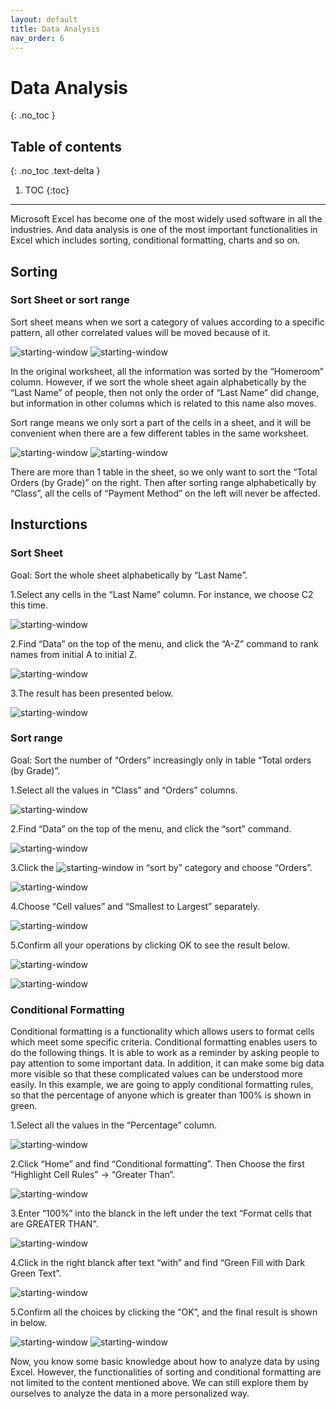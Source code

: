 ```yaml
---
layout: default
title: Data Analysis
nav_order: 6
---
```


# Data Analysis
{: .no_toc }


## Table of contents
{: .no_toc .text-delta }

1. TOC
{:toc}

---
Microsoft Excel has become one of the most widely used software in all the industries. And data analysis is one of the most important functionalities in Excel which includes sorting, conditional formatting, charts and so on.

## Sorting

### Sort Sheet or sort range

Sort sheet means when we sort a category of values according to a specific pattern, all other correlated values will be moved because of it.

![starting-window](https://github.com/Ryanwo1/Rykyha/blob/gh-pages/assets/images/data-analysis-image1.png?raw=true "starting window")
![starting-window](https://github.com/Ryanwo1/Rykyha/blob/gh-pages/assets/images/data-analysis-image2.png?raw=true "starting window")

In the original worksheet, all the information was sorted by the “Homeroom” column. However, if we sort the whole sheet again alphabetically by the “Last Name” of people, then not only the order of “Last Name” did change, but information in other columns which is related to this name also moves. 

Sort range means we only sort a part of the cells in a sheet, and it will be convenient when there are a few different tables in the same worksheet. 

![starting-window](https://github.com/Ryanwo1/Rykyha/blob/gh-pages/assets/images/data-analysis-image3.png?raw=true "starting window")
![starting-window](https://github.com/Ryanwo1/Rykyha/blob/gh-pages/assets/images/data-analysis-image4.png?raw=true "starting window")

There are more than 1 table in the sheet, so we only want to sort the “Total Orders (by Grade)” on the right. Then after sorting range alphabetically by “Class”, all the cells of “Payment Method” on the left will never be affected. 

## Insturctions
### Sort Sheet

Goal: Sort the whole sheet alphabetically by “Last Name”.

1.Select any cells in the “Last Name” column. For instance, we choose C2 this time.

![starting-window](https://github.com/Ryanwo1/Rykyha/blob/gh-pages/assets/images/data-analysis-image5.png?raw=true "starting window")

2.Find “Data” on the top of the menu, and click the “A-Z” command to rank names from initial A to initial Z. 

![starting-window](https://github.com/Ryanwo1/Rykyha/blob/gh-pages/assets/images/data-analysis-image6.png?raw=true "starting window")
 
3.The result has been presented below. 

![starting-window](https://github.com/Ryanwo1/Rykyha/blob/gh-pages/assets/images/data-analysis-image7.png?raw=true "starting window")

### Sort range

Goal: Sort the number of “Orders” increasingly only in table “Total orders (by Grade)”.

1.Select all the values in “Class” and “Orders” columns. 

![starting-window](https://github.com/Ryanwo1/Rykyha/blob/gh-pages/assets/images/data-analysis-image8.png?raw=true "starting window")

2.Find “Data” on the top of the menu, and click the “sort” command. 

![starting-window](https://github.com/Ryanwo1/Rykyha/blob/gh-pages/assets/images/data-analysis-image9.png?raw=true "starting window")

3.Click the ![starting-window](https://github.com/Ryanwo1/Rykyha/blob/gh-pages/assets/images/data-analysis-image10.png?raw=true "starting window") in “sort by” category and choose “Orders”. 

![starting-window](https://github.com/Ryanwo1/Rykyha/blob/gh-pages/assets/images/data-analysis-image11.png?raw=true "starting window")

4.Choose “Cell values” and “Smallest to Largest” separately. 

![starting-window](https://github.com/Ryanwo1/Rykyha/blob/gh-pages/assets/images/data-analysis-image12.png?raw=true "starting window")

5.Confirm all your operations by clicking OK to see the result below. 


![starting-window](https://github.com/Ryanwo1/Rykyha/blob/gh-pages/assets/images/data-analysis-image13.png?raw=true "starting window")

![starting-window](https://github.com/Ryanwo1/Rykyha/blob/gh-pages/assets/images/data-analysis-image14.png?raw=true "starting window")

### Conditional Formatting

Conditional formatting is a functionality which allows users to format cells which meet some specific criteria. Conditional formatting enables users to do the following things. It is able to work as a reminder by asking people to pay attention to some important data. In addition, it can make some big data more visible so that these complicated values can be understood more easily. In this example, we are going to apply conditional formatting rules, so that the percentage of anyone which is greater than 100% is shown in green. 

1.Select all the values in the “Percentage” column.

![starting-window](https://github.com/Ryanwo1/Rykyha/blob/gh-pages/assets/images/data-analysis-image15.png?raw=true "starting window")

2.Click “Home” and find “Conditional formatting”. Then Choose the first “Highlight Cell Rules” -> “Greater Than”.  

![starting-window](https://github.com/Ryanwo1/Rykyha/blob/gh-pages/assets/images/data-analysis-image16.png?raw=true "starting window")

3.Enter “100%” into the blanck in the left under the text “Format cells that are GREATER THAN”. 

![starting-window](https://github.com/Ryanwo1/Rykyha/blob/gh-pages/assets/images/data-analysis-image17.png?raw=true "starting window")

4.Click  in the right blanck after text “with” and find “Green Fill with Dark Green Text”.   

![starting-window](https://github.com/Ryanwo1/Rykyha/blob/gh-pages/assets/images/data-analysis-image18.png?raw=true "starting window")

5.Confirm all the choices by clicking the “OK”, and the final result is shown in below.

![starting-window](https://github.com/Ryanwo1/Rykyha/blob/gh-pages/assets/images/data-analysis-image19.png?raw=true "starting window")
![starting-window](https://github.com/Ryanwo1/Rykyha/blob/gh-pages/assets/images/data-analysis-image20.png?raw=true "starting window")

Now, you know some basic knowledge about how to analyze data by using Excel. However, the functionalities of sorting and conditional formatting are not limited to the content mentioned above. We can still explore them by ourselves to analyze the data in a more personalized way.  


